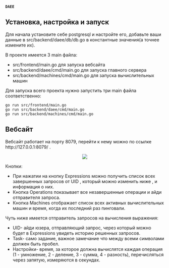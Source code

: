 **`DAEE`**

<h2>Установка, настройка и запуск</h2>
Для начала установите себе postgresql и настройте его, добавьте ваши данные в src/backend/daee/db/db.go в константные значения(а точнее измените их). 


В проекте имеется 3 main файла:
- src/frontend/main.go для запуска вебсайта
- src/backend/daee/cmd/main.go для запуска главного сервера
- src/backend/machines/cmd/main.go для запуска вычислительных машин

Для запуска всего проекта нужно запустить три main файла соответственно:
```
go run src/frontend/main.go
go run src/backend/daee/cmd/main.go
go run src/backend/machines/cmd/main.go
```
<h2>Вебсайт</h2>
Вебсайт работает на порту 8079, перейти к нему можно по ссылке http://127.0.0.1:8079/ . 


<p align="center">
    <img src="https://github.com/rendizi/Distributed-arithmetic-expression-evaluator/assets/120701599/cc0f3169-4b17-4eba-a251-eeb3e5305747">
</p>



Кнопки:
- При нажатии на кнопку Expressions можно получить список всех завершенных запросов от UID , 
который можно изменить ниже , и информация о них. 
- Кнопка Operations показывает все незавершенные операции и айди отправителя запроса.
- Кнопка Machines отображает список всех активных вычислительных машин 
и время, когда их последний раз пинговали. 


Чуть ниже имеется отправитель запросов на вычисления выражения:
- UID- айди юзера, отправляющий запрос, через который можно будет в Expressions увидеть историю решенных запросов.
- Task- само задание,
важное замечание что между всеми символами должен быть пробел.
- Настройки- время, за которое должна вычислятся каждая операция (1 - умножение, 2 - деление, 3 - сумма, 4 - разность), перечисляться через запятую,
измеряются в секундах.
